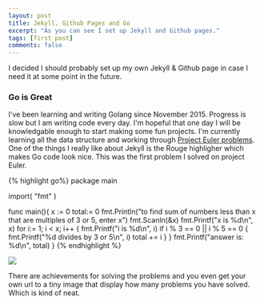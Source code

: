 ```yaml
---
layout: post
title: Jekyll, Github Pages and Go
excerpt: "As you can see I set up Jekyll and Github pages."
tags: [first post]
comments: false
---
```


I decided I should probably set up my own Jekyll & Github page in case I need it at some point in the future.

### Go is Great

I've been learning and writing Golang since November 2015. Progress is slow but I am writing code every day. I'm hopeful that one day I will be knowledgable enough to start making some fun projects. I'm currently learning all the data structure and working through <a href="https://projecteuler.net/"> Project Euler problems</a>. One of the things I really like about Jekyll is the Rouge highligher which makes Go code look nice. This was the first problem I solved on project Euler.



{% highlight go%}
package main

import(
  "fmt"
)

func main(){
  x := 0
  total:= 0
  fmt.Println("to find sum of numbers less than x that are multiples of 3 or 5, enter x")
  fmt.Scanln(&x)
  fmt.Printf("x is %d\n", x)
  for i:= 1; i < x; i++ {
    fmt.Printf("i is %d\n", i)
       if i % 3 == 0 || i % 5 == 0 {
         fmt.Printf("%d divides by 3 or 5\n", i)
         total += i
         }
    }
    fmt.Printf("answer is: %d\n", total)
}
{% endhighlight %}





<img src="https://projecteuler.net/profile/Rosalita.png">


There are achievements for solving the problems and you even get your own url to a tiny image that display how many problems you have solved. Which is kind of neat.
